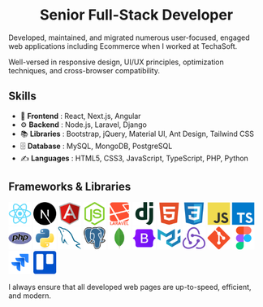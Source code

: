 <h1 align="center">
  Senior Full-Stack Developer
</h1>

Developed, maintained, and migrated numerous user-focused, engaged web applications including Ecommerce when I worked at TechaSoft.

Well-versed in responsive design, UI/UX principles, optimization techniques, and cross-browser compatibility.

## Skills

-   🎨 <b>Frontend</b> : React, Next.js, Angular
-   ⚙️ <b>Backend</b> : Node.js, Laravel, Django
-   📚 <b>Libraries</b> : Bootstrap, jQuery, Material UI, Ant Design, Tailwind CSS
-   🗄️ <b>Database</b> : MySQL, MongoDB, PostgreSQL
-   ✍️ <b>Languages</b> : HTML5, CSS3, JavaScript, TypeScript, PHP, Python

## Frameworks & Libraries

<code><img alt="React" height="45" src="https://github.com/devicons/devicon/blob/master/icons/react/react-original.svg"/></code>
<code><img alt="Next" height="45" src="https://github.com/devicons/devicon/blob/master/icons/nextjs/nextjs-original.svg"/></code>
<code><img alt="Angular" height="45" src="https://github.com/devicons/devicon/blob/master/icons/angularjs/angularjs-original.svg"/></code>
<code><img alt="Nodejs" height="45" src="https://github.com/devicons/devicon/blob/master/icons/nodejs/nodejs-original.svg"/></code>
<code><img alt="Laravel" height="45" src="https://github.com/devicons/devicon/blob/master/icons/laravel/laravel-plain-wordmark.svg"/></code>
<code><img alt="Django" height="45" src="https://github.com/devicons/devicon/blob/master/icons/django/django-plain.svg"></code>
<code><img alt="HTML5" height="45" src="https://github.com/devicons/devicon/blob/master/icons/html5/html5-plain.svg"/></code>
<code><img alt="CSS3" height="45" src="https://github.com/devicons/devicon/blob/master/icons/css3/css3-original.svg"/></code>
<code><img alt="JavaScript" height="45" src="https://github.com/devicons/devicon/blob/master/icons/javascript/javascript-original.svg"/></code>
<code><img alt="TypeScript" height="45" src="https://github.com/devicons/devicon/blob/master/icons/typescript/typescript-original.svg"/></code>
<code><img alt="PHP" height="45" src="https://github.com/devicons/devicon/blob/master/icons/php/php-original.svg"/></code>
<code><img alt="Python" height="45" src="https://raw.githubusercontent.com/devicons/devicon/master/icons/python/python-original.svg"/></code>
<code><img alt="MySQL" height="45" src="https://github.com/devicons/devicon/blob/master/icons/mysql/mysql-original.svg"></code>
<code><img alt="PostgreSQL" height="45" src="https://github.com/devicons/devicon/blob/master/icons/postgresql/postgresql-original.svg"></code>
<code><img alt="MongoDB" height="45" src="https://github.com/devicons/devicon/blob/master/icons/mongodb/mongodb-original.svg"></code>
<code><img alt="BootStrap" height="45" src="https://github.com/devicons/devicon/blob/master/icons/bootstrap/bootstrap-original.svg"></code>
<code><img alt="Material UI" height="45" src="https://github.com/devicons/devicon/blob/master/icons/materialui/materialui-original.svg"></code>
<code><img alt="Redux" height="45" src="https://github.com/devicons/devicon/blob/master/icons/redux/redux-original.svg"/></code>
<code><img alt="Git" height="45" src="https://github.com/devicons/devicon/blob/master/icons/git/git-original.svg"></code>
<code><img alt="Figma" height="45" src="https://github.com/devicons/devicon/blob/master/icons/figma/figma-original.svg"/></code>
<code><img alt="Jira" height="45" src="https://github.com/devicons/devicon/blob/master/icons/jira/jira-original.svg"></code>
<code><img alt="Trello" height="45" src="https://github.com/devicons/devicon/blob/master/icons/trello/trello-plain.svg"></code>

I always ensure that all developed web pages are up-to-speed, efficient, and modern.
